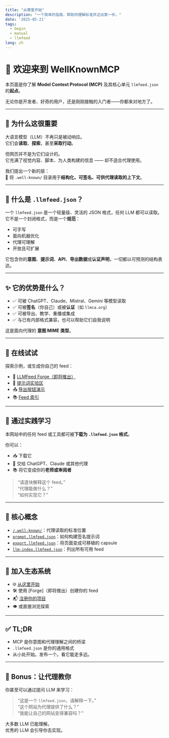 ```yaml
---
title: "从哪里开始"
description: "一个简单的指南，帮助你理解标准并迈出第一步。"
date: '2025-05-21'
tags:
  - begin
  - manual
  - llmfeed
lang: zh
---
```


# 👋 欢迎来到 WellKnownMCP

本页面是你了解 **Model Context Protocol (MCP)** 及其核心单元 `llmfeed.json` 的**起点**。

无论你是开发者、好奇的用户，还是刚刚接触的入门者——你都来对地方了。

---

## 🚀 为什么这很重要

大语言模型（LLM）不再只是被动响应。  
它们会**读取**、**探索**，甚至**采取行动**。

但网页并不是为它们设计的。  
它充满了视觉内容、脚本、为人类构建的信息 —— 却不适合代理使用。

我们提出一个新的层：  
📂 将 `.well-known/` 目录用于**结构化、可签名、可供代理读取的上下文**。

---

## 🧠 什么是 `.llmfeed.json`？

一个 `llmfeed.json` 是一个轻量级、灵活的 JSON 格式，任何 LLM 都可以读取。  
它不是一个封闭格式，而是一个**规范**：

- 可手写  
- 面向机器优化  
- 代理可理解  
- 开放且可扩展

它包含你的**意图**、**提示词**、**API**、**导出数据**或**认证声明**，一切都以可预测的结构表达。

---

## ✨ 它的优势是什么？

- ✅ 可被 ChatGPT、Claude、Mistral、Gemini 等模型读取  
- ✅ 可被**签名**（你自己）或被**认证**（如 `llmca.org`）  
- ✅ 可被导出、教学、重播或集成  
- ✅ 与已有内部格式兼容，也可以帮助它们自我说明

这是面向代理的 **意图 MIME 类型**。

---

## 🧪 在线试试

探索示例，或生成你自己的 feed：

- 🔧 [LLMFeed Forge（即将推出）](https://forge.llmfeedforge.org)  
- 🧠 [提示词实验区](/tools/prompts-explained)  
- 📤 [导出按钮演示](/tools/export-button)  
- 📚 [Feed 索引](/tools/llm-index)

---

## 🧰 通过实践学习

本网站中的任何 feed 或工具都可被**下载为 `.llmfeed.json` 格式**。

你可以：
- 📥 下载它  
- 🤖 交给 ChatGPT、Claude 或其他代理  
- 📚 将它变成你的**老师或审阅者**

> “请逐块解释这个 feed。”  
> “代理能做什么？”  
> “如何实现它？”

---

## 📁 核心概念

- [`/.well-known/`](/tools/well-known)：代理读取的标准位置  
- [`prompt.llmfeed.json`](/tools/prompts-explained)：如何构建签名提示词  
- [`export.llmfeed.json`](/tools/export-button)：将页面变成可移植的 capsule  
- [`llm-index.llmfeed.json`](/tools/llm-index)：列出所有可用 feed

---

## 🤝 加入生态系统

- 🌐 [从这里开始](/begin)  
- 🛠 使用 [Forge]（即将推出）创建你的 feed  
- 📬 [注册你的项目](/join)  
- 👁 或直接浏览探索

---

## ✅ TL;DR

- MCP 是你意图和代理理解之间的桥梁  
- `.llmfeed.json` 是你的通用格式  
- 从小处开始。发布一个。看它能走多远。

---

## 🧠 Bonus：让代理教你

你甚至可以通过提问 LLM 来学习：

> “这是一个 `llmfeed.json`，请解释一下。”  
> “这个网站为代理提供了什么？”  
> “我能让自己的网站变得兼容吗？”

大多数 LLM 已能理解。  
优秀的 LLM 会引导你去实现。
